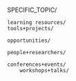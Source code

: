SPECIFIC_TOPIC/

    learning resources/
    tools+projects/
        
    opportunities/

    people+researchers/

    conferences+events/
        workshops+talks/ 
